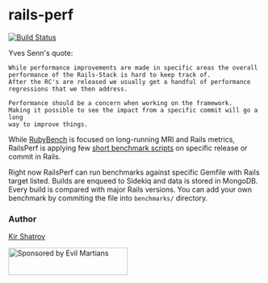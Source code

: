 # rails-perf

[![Build Status](https://travis-ci.org/kirs/rails-perf.svg?branch=master)](https://travis-ci.org/kirs/rails-perf)

Yves Senn's quote:

    While performance improvements are made in specific areas the overall
    performance of the Rails-Stack is hard to keep track of.
    After the RC's are released we usually get a handful of performance
    regressions that we then address.

    Performance should be a concern when working on the framework.
    Making it possible to see the impact from a specific commit will go a long
    way to improve things.

While [RubyBench](https://rubybench.org) is focused on long-running MRI and Rails metrics, RailsPerf is applying few [short benchmark scripts](https://github.com/kirs/rails-perf/tree/master/benchmarks) on specific release or commit in Rails.

Right now RailsPerf can run benchmarks against specific Gemfile with Rails target listed.
Builds are enqueed to Sidekiq and data is stored in MongoDB.
Every build is compared with major Rails versions.
You can add your own benchmark by commiting the file into `benchmarks/` directory.

### Author

[Kir Shatrov](https://github.com/kirs)

<a href="https://evilmartians.com/">
<img src="https://evilmartians.com/badges/sponsored-by-evil-martians.svg" alt="Sponsored by Evil Martians" width="236" height="54"></a>
